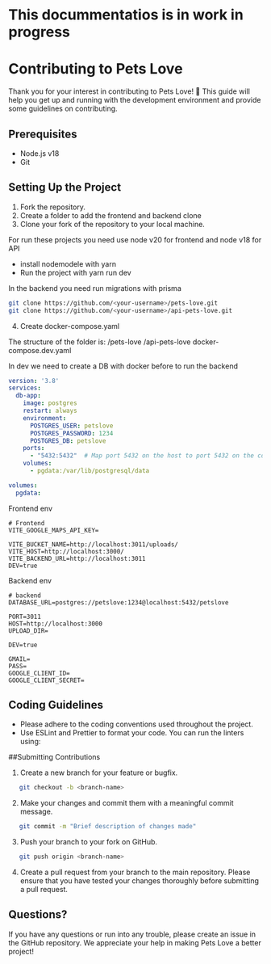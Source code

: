 # This docummentatios is in work in progress

# Contributing to Pets Love

Thank you for your interest in contributing to Pets Love! 🎉 This guide will help you get up and running with the development environment and provide some guidelines on contributing.

## Prerequisites

- Node.js v18
- Git

## Setting Up the Project

1. Fork the repository.
2. Create a folder to add the frontend and backend clone
3. Clone your fork of the repository to your local machine.

For run these projects you need use node v20 for frontend and node v18 for API
- install nodemodele with yarn
- Run the project with yarn run dev

In the backend you need run migrations with prisma 
   ```sh
   git clone https://github.com/<your-username>/pets-love.git
   git clone https://github.com/<your-username>/api-pets-love.git
   ```
4. Create docker-compose.yaml

The structure of the folder is: 
/pets-love
/api-pets-love
docker-compose.dev.yaml

In dev we need to create a DB with docker before to run the backend
```yaml
version: '3.8'
services:
  db-app:
    image: postgres
    restart: always
    environment:
      POSTGRES_USER: petslove
      POSTGRES_PASSWORD: 1234
      POSTGRES_DB: petslove
    ports:
      - "5432:5432"  # Map port 5432 on the host to port 5432 on the container
    volumes:
      - pgdata:/var/lib/postgresql/data

volumes:
  pgdata:
```

Frontend env

```env
# Frontend
VITE_GOOGLE_MAPS_API_KEY=

VITE_BUCKET_NAME=http://localhost:3011/uploads/
VITE_HOST=http://localhost:3000/
VITE_BACKEND_URL=http://localhost:3011
DEV=true
```

Backend env

```env
# backend
DATABASE_URL=postgres://petslove:1234@localhost:5432/petslove

PORT=3011
HOST=http://localhost:3000
UPLOAD_DIR=

DEV=true

GMAIL=
PASS=
GOOGLE_CLIENT_ID=
GOOGLE_CLIENT_SECRET=

```


## Coding Guidelines
- Please adhere to the coding conventions used throughout the project.
- Use ESLint and Prettier to format your code. You can run the linters using:

##Submitting Contributions

1. Create a new branch for your feature or bugfix.

```sh
   git checkout -b <branch-name>
```

2. Make your changes and commit them with a meaningful commit message.

```sh
   git commit -m "Brief description of changes made"
```

3. Push your branch to your fork on GitHub.

```sh
   git push origin <branch-name>
```

4. Create a pull request from your branch to the main repository.
   Please ensure that you have tested your changes thoroughly before submitting a pull request.

## Questions?

If you have any questions or run into any trouble, please create an issue in the GitHub repository. We appreciate your help in making Pets Love a better project!
